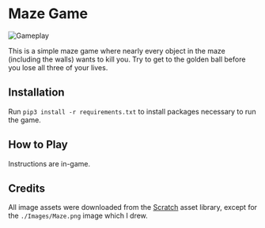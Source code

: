 # Maze Game

![Gameplay](https://github.com/A-Paint-Brush/Maze-Game/assets/96622265/24467515-d913-4acb-8453-cdd091e81a93)

This is a simple maze game where nearly every object in the maze (including the walls) wants to kill you. Try to get to the golden ball before you lose all three of your lives.

## Installation

Run `pip3 install -r requirements.txt` to install packages necessary to run the game.

## How to Play

Instructions are in-game.

## Credits

All image assets were downloaded from the [Scratch](https://scratch.mit.edu) asset library, except for the `./Images/Maze.png` image which I drew.
